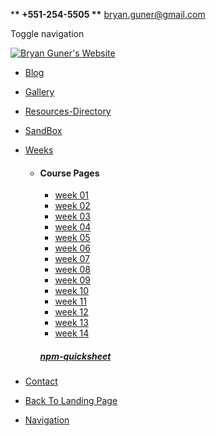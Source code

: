 \***\* +551-254-5505    \*\*** <a href="%20https://mail.google.com/mail/u/0/h/%20" id="email-nav" class="btn">bryan.guner@gmail.com</a>

<a href="https://www.linkedin.com/in/bryan-guner-046199128/" class="linkedin" title="Linkedin"><em></em></a> <a href="https://github.com/bgoonz" class="github" title="github"><em></em></a> <a href="https://www.pinterest.com/bryanguner" class="pinterest" title="Pinterest"><em></em></a>

<span class="sr-only">Toggle navigation</span> <span class="icon-bar"></span> <span class="icon-bar"></span> <span class="icon-bar"></span>

<a href="https://portfolio42.netlify.app/" class="navbar-brand"><img src="./images/bg.png" alt="Bryan Guner&#39;s Website" /></a>

- <a href="./blog.html" class="btn">Blog</a>
- <a href="./gallery.html" class="btn">Gallery</a>
- <a href="./resources.html" class="btn">Resources-Directory</a>
- <a href="./other-pages/sandbox.html" class="btn">SandBox</a>
- <a href="#" class="btn">Weeks <strong></strong></a>

  - #### Course Pages

    - [week 01](./other-pages/weeks/week-1.html)
    - [week 02](./other-pages/weeks/week-2.html)
    - [week 03](./other-pages/weeks/week-3.html)
    - [week 04](./other-pages/weeks/week-4.html)
    - [week 05](./other-pages/weeks/week-5.html)
    - [week 06](./other-pages/weeks/week-6.html)
    - [week 07](./other-pages/weeks/week-7.html)
    - [week 08](./other-pages/weeks/week-8.html)
    - [week 09](./other-pages/weeks/week-9.html)
    - [week 10](./other-pages/weeks/week-10.html)
    - [week 11](./other-pages/weeks/week-11.html)
    - [week 12](./other-pages/weeks/week-12.html)
    - [week 13](./other-pages/weeks/week-13.html)
    - [week 14](./other-pages/weeks/week-14.html)

    <a href="#" class="btn"><em></em></a>

    ##### <a href="./../2-content/node-npm/npm-reademe-comp/index.html" class="btn">npm-quicksheet</a>

- <a href="page-contact.html" class="btn">Contact</a>
- <a href="./../index.html" class="btn">Back To Landing Page</a>
- <a href="./../directory.html" class="btn">Navigation</a>
